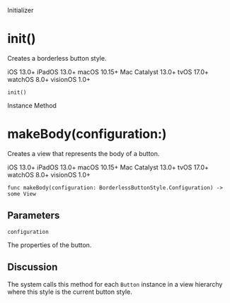 Initializer

# init()

Creates a borderless button style.

iOS 13.0+  iPadOS 13.0+  macOS 10.15+  Mac Catalyst 13.0+  tvOS 17.0+  watchOS
8.0+  visionOS 1.0+

    
    
    init()

Instance Method

# makeBody(configuration:)

Creates a view that represents the body of a button.

iOS 13.0+  iPadOS 13.0+  macOS 10.15+  Mac Catalyst 13.0+  tvOS 17.0+  watchOS
8.0+  visionOS 1.0+

    
    
    func makeBody(configuration: BorderlessButtonStyle.Configuration) -> some View
    

##  Parameters

`configuration `

    

The properties of the button.

## Discussion

The system calls this method for each `Button` instance in a view hierarchy
where this style is the current button style.

